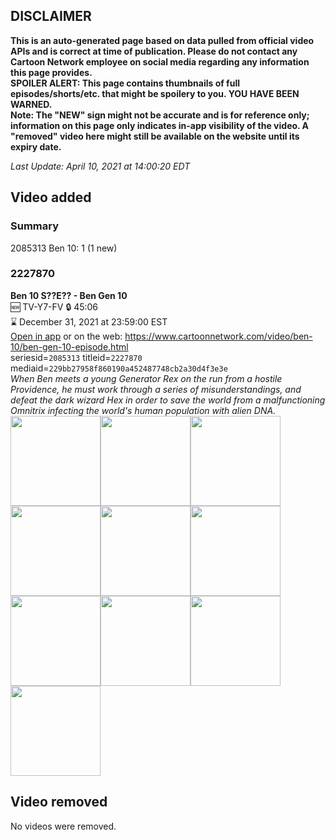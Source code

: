 ## DISCLAIMER
**This is an auto-generated page based on data pulled from official video APIs and is correct at time of publication. Please do not contact any Cartoon Network employee on social media regarding any information this page provides.**  
**SPOILER ALERT: This page contains thumbnails of full episodes/shorts/etc. that might be spoilery to you. YOU HAVE BEEN WARNED.**  
**Note: The "NEW" sign might not be accurate and is for reference only; information on this page only indicates in-app visibility of the video. A "removed" video here might still be available on the website until its expiry date.**  

_Last Update: April 10, 2021 at 14:00:20 EDT_
## Video added
### Summary
2085313 Ben 10: 1 (1 new)  
### 2227870
**Ben 10 S??E?? - Ben Gen 10**  
🆕 TV-Y7-FV 🔒 45:06  
⌛ December 31, 2021 at 23:59:00 EST  
[Open in app](https://cnvideo.sercomkc.org/redirector.html?type=cnapp&seriesid=2085313&titleid=2227870&mediaid=229bb27958f860190a452487748cb2a30d4f3e3e) or on the web: https://www.cartoonnetwork.com/video/ben-10/ben-gen-10-episode.html  
seriesid=`2085313` titleid=`2227870` mediaid=`229bb27958f860190a452487748cb2a30d4f3e3e`  
_When Ben meets a young Generator Rex on the run from a hostile Providence, he must work through a series of misunderstandings, and defeat the dark wizard Hex in order to save the world from a malfunctioning Omnitrix infecting the world's human population with alien DNA._  
<a href="https://s3.amazonaws.com/cartoonorchestrator/2227870_001_1280x720.jpg"><img src="https://s3.amazonaws.com/cartoonorchestrator/2227870_001_640x360.jpg" height="144px" /></a><a href="https://s3.amazonaws.com/cartoonorchestrator/2227870_002_1280x720.jpg"><img src="https://s3.amazonaws.com/cartoonorchestrator/2227870_002_640x360.jpg" height="144px" /></a><a href="https://s3.amazonaws.com/cartoonorchestrator/2227870_003_1280x720.jpg"><img src="https://s3.amazonaws.com/cartoonorchestrator/2227870_003_640x360.jpg" height="144px" /></a><a href="https://s3.amazonaws.com/cartoonorchestrator/2227870_004_1280x720.jpg"><img src="https://s3.amazonaws.com/cartoonorchestrator/2227870_004_640x360.jpg" height="144px" /></a><a href="https://s3.amazonaws.com/cartoonorchestrator/2227870_005_1280x720.jpg"><img src="https://s3.amazonaws.com/cartoonorchestrator/2227870_005_640x360.jpg" height="144px" /></a><a href="https://s3.amazonaws.com/cartoonorchestrator/2227870_006_1280x720.jpg"><img src="https://s3.amazonaws.com/cartoonorchestrator/2227870_006_640x360.jpg" height="144px" /></a><a href="https://s3.amazonaws.com/cartoonorchestrator/2227870_007_1280x720.jpg"><img src="https://s3.amazonaws.com/cartoonorchestrator/2227870_007_640x360.jpg" height="144px" /></a><a href="https://s3.amazonaws.com/cartoonorchestrator/2227870_008_1280x720.jpg"><img src="https://s3.amazonaws.com/cartoonorchestrator/2227870_008_640x360.jpg" height="144px" /></a><a href="https://s3.amazonaws.com/cartoonorchestrator/2227870_009_1280x720.jpg"><img src="https://s3.amazonaws.com/cartoonorchestrator/2227870_009_640x360.jpg" height="144px" /></a><a href="https://s3.amazonaws.com/cartoonorchestrator/2227870_010_1280x720.jpg"><img src="https://s3.amazonaws.com/cartoonorchestrator/2227870_010_640x360.jpg" height="144px" /></a>
## Video removed
No videos were removed.  
